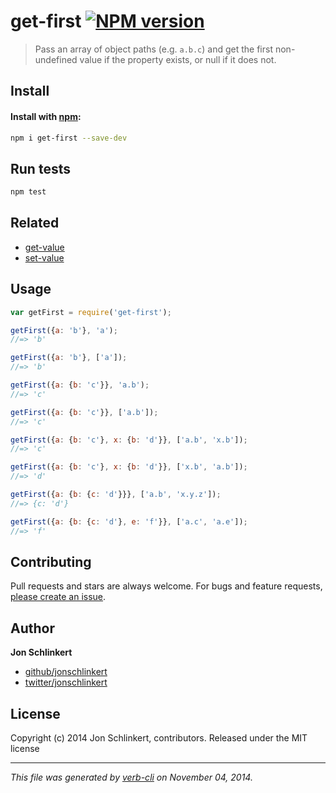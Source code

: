 # get-first [![NPM version](https://badge.fury.io/js/get-first.svg)](http://badge.fury.io/js/get-first)

> Pass an array of object paths (e.g. `a.b.c`) and get the first non-undefined value if the property exists, or null if it does not.

## Install
#### Install with [npm](npmjs.org):

```bash
npm i get-first --save-dev
```

## Run tests

```bash
npm test
```

## Related

 - [get-value](https://github.com/jonschlinkert/get-value)
 - [set-value](https://github.com/jonschlinkert/set-value)

## Usage

```js
var getFirst = require('get-first');

getFirst({a: 'b'}, 'a');
//=> 'b'

getFirst({a: 'b'}, ['a']);
//=> 'b'

getFirst({a: {b: 'c'}}, 'a.b');
//=> 'c'

getFirst({a: {b: 'c'}}, ['a.b']);
//=> 'c'

getFirst({a: {b: 'c'}, x: {b: 'd'}}, ['a.b', 'x.b']);
//=> 'c'

getFirst({a: {b: 'c'}, x: {b: 'd'}}, ['x.b', 'a.b']);
//=> 'd'

getFirst({a: {b: {c: 'd'}}}, ['a.b', 'x.y.z']);
//=> {c: 'd'}

getFirst({a: {b: {c: 'd'}, e: 'f'}}, ['a.c', 'a.e']);
//=> 'f'
```

## Contributing
Pull requests and stars are always welcome. For bugs and feature requests, [please create an issue][issues].

## Author

**Jon Schlinkert**

+ [github/jonschlinkert](https://github.com/jonschlinkert)
+ [twitter/jonschlinkert](http://twitter.com/jonschlinkert)

## License
Copyright (c) 2014 Jon Schlinkert, contributors.
Released under the MIT license

***

_This file was generated by [verb-cli](https://github.com/assemble/verb-cli) on November 04, 2014._

[issues]: https://github.com/jonschlinkert/get-first/issues
